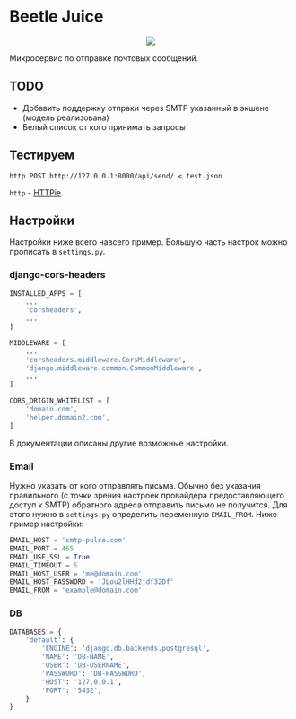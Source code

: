 # Beetle Juice

<p align="center">
    <img src="https://cloud.githubusercontent.com/assets/9702154/20746262/1f0b29e4-b6f6-11e6-8b09-72470fea38d8.png" />
</p>

Микросервис по отправке почтовых сообщений.

## TODO

- Добавить поддержку отпраки через SMTP указанный в экшене (модель реализована)
- Белый список от кого принимать запросы

## Тестируем

```
http POST http://127.0.0.1:8000/api/send/ < test.json
```

`http` - [HTTPie](https://httpie.org/).


## Настройки

Настройки ниже всего навсего пример. Большую часть настрок можно прописать в `settings.py`.

### django-cors-headers

```python
INSTALLED_APPS = [
    ...
    'corsheaders',
    ...
]

MIDDLEWARE = [
    ...
    'corsheaders.middleware.CorsMiddleware',
    'django.middleware.common.CommonMiddleware',
    ...
]

CORS_ORIGIN_WHITELIST = [
    'domain.com',
    'helper.domain2.com',
]
```

В документации описаны другие возможные настройки.


### Email

Нужно указать от кого отправлять письма. Обычно без указания правильного (с точки зрения настроек провайдера предоставляющего доступ к SMTP) обратного адреса отправить письмо не получится. Для этого нужно в `settings.py` определить переменную `EMAIL_FROM`. Ниже пример настройки:

```python
EMAIL_HOST = 'smtp-pulse.com'
EMAIL_PORT = 465
EMAIL_USE_SSL = True
EMAIL_TIMEOUT = 5
EMAIL_HOST_USER = 'me@domain.com'
EMAIL_HOST_PASSWORD = 'JLou2lHHd2jdf32Df'
EMAIL_FROM = 'example@domain.com'
```

### DB

```python
DATABASES = {
    'default': {
        'ENGINE': 'django.db.backends.postgresql',
        'NAME': 'DB-NAME',
        'USER': 'DB-USERNAME',
        'PASSWORD': 'DB-PASSWORD',
        'HOST': '127.0.0.1',
        'PORT': '5432',
    }
}
```

